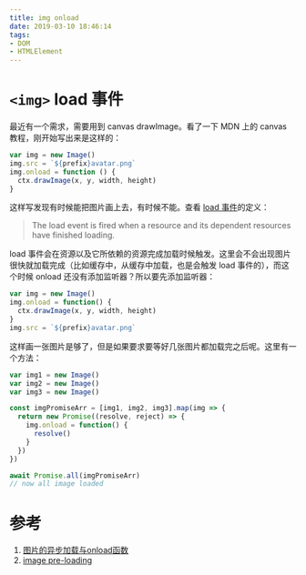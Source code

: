 ```yaml
---
title: img onload
date: 2019-03-10 18:46:14
tags: 
- DOM 
- HTMLElement
---
```


# `<img>` load 事件

最近有一个需求，需要用到 canvas drawImage。看了一下 MDN 上的 canvas 教程，刚开始写出来是这样的：

```javascript
var img = new Image()
img.src = `${prefix}avatar.png`
img.onload = function () {
  ctx.drawImage(x, y, width, height)
}
```

这样写发现有时候能把图片画上去，有时候不能。查看 [load 事件](https://developer.mozilla.org/en-US/docs/Web/Events/load)的定义：

> The load event is fired when a resource and its dependent resources have finished loading.

load 事件会在资源以及它所依赖的资源完成加载时候触发。这里会不会出现图片很快就加载完成（比如缓存中，从缓存中加载，也是会触发 load 事件的），而这个时候 onload 还没有添加监听器？所以要先添加监听器：

```javascript
var img = new Image()
img.onload = function() {
  ctx.drawImage(x, y, width, height)
}
img.src = `${prefix}avatar.png`
```

这样画一张图片是够了，但是如果要求要等好几张图片都加载完之后呢。这里有一个方法：

```javascript
var img1 = new Image()
var img2 = new Image()
var img3 = new Image()

const imgPromiseArr = [img1, img2, img3].map(img => {
  return new Promise((resolve, reject) => {
    img.onload = function() {
      resolve()
    }
  })
})

await Promise.all(imgPromiseArr)
// now all image loaded
```

# 参考
1. [图片的异步加载与onload函数](https://www.jianshu.com/p/d3a02ffe94b6)
2. [image pre-loading](https://www.google.com/search?q=image+pre-loading&oq=image+pre-loading)